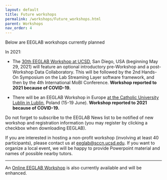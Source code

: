 ```yaml
---
layout: default
title: Future workshops
permalink: /workshops/Future_workshops.html
parent: Workshops
nav_order: 4
---
```


Below are EEGLAB workshops currently planned

In 2021:

-   The [30th EEGLAB Workshop at UCSD](http://eeglab2020.ucsd.edu/), San
    Diego, USA (beginning May 29, 2021) will feature an optional
    introductory pre-Workshop and a post-Workshop Data Collaboratory.
    This will be followed by the 2nd Hands-On Symposium on the Lab
    Streaming Layer software framework, and then by the 4th
    International MoBI Conference. <b>Workshop reported to 2021 because
    of COVID-19.</b>

-   There will be an EEGLAB Workshop in Europe [at the Catholic
    University Lublin in Lublin](/workshops/EEGLAB_2020_Lublin), Poland
    (15-19 June). <b>Workshop reported to 2021 because of COVID-19.</b>

Do not forget to subscribe to the EEGLAB News list to be notified of new
workshop and registration information (you may register by clicking a
checkbox when downloading EEGLAB).

If you are interested in hosting a non-profit workshop (involving at
least 40 participants), please contact us at <eeglab@sccn.ucsd.edu>. If
you want to organize a local event, we will be happy to provide
Powerpoint material and names of possible nearby tutors.

<hr>

An [Online EEGLAB
Workshop](/workshops/Online_EEGLAB_Workshop) is also
currently available and will be enhanced.
